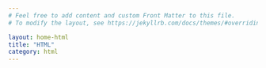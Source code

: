 ```yaml
---
# Feel free to add content and custom Front Matter to this file.
# To modify the layout, see https://jekyllrb.com/docs/themes/#overriding-theme-defaults

layout: home-html
title: "HTML"
category: html
---
```

